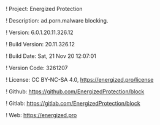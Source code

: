 ! Project: Energized Protection

! Description: ad.porn.malware blocking.

! Version: 6.0.1.20.11.326.12

! Build Version: 20.11.326.12

! Build Date: Sat, 21 Nov 20 12:07:01

! Version Code: 3261207

! License: CC BY-NC-SA 4.0, https://energized.pro/license

! Github: https://github.com/EnergizedProtection/block

! Gitlab: https://gitlab.com/EnergizedProtection/block


! Web: https://energized.pro
